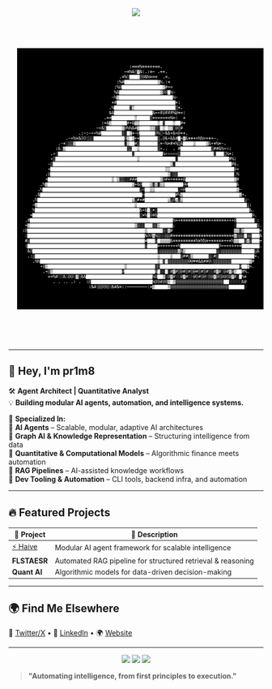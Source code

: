 <!-- Header ASCII Art -->
<p align="center">
  <img src="https://readme-typing-svg.herokuapp.com/?lines=AI+Agent+Architect;Autonomous+Systems+Engineer;Graph+AI+%7C+RAG+%7C+Quant&font=monospace&color=%23D62F79&center=true&width=500&height=50">
</p>

<div align="center">
  <pre>
  <p align="center">
  <img src="https://raw.githubusercontent.com/pr1m8/pr1m8/main/ascii-art (1).svg" width="600">
</p>


  </pre>
</div>

---

## 👾 Hey, I'm pr1m8  
🛠 **Agent Architect | Quantitative Analyst**  
💡 **Building modular AI agents, automation, and intelligence systems.**  

🚀 **Specialized In:**  
🔹 **AI Agents** – Scalable, modular, adaptive AI architectures  
🔹 **Graph AI & Knowledge Representation** – Structuring intelligence from data  
🔹 **Quantitative & Computational Models** – Algorithmic finance meets automation  
🔹 **RAG Pipelines** – AI-assisted knowledge workflows  
🔹 **Dev Tooling & Automation** – CLI tools, backend infra, and automation  

---

## 🔥 Featured Projects  
| 🔧 Project | 📝 Description |  
|-----------|---------------|  
| [⚡ Haive](https://github.com/0rac130fD31phi/haive) | Modular AI agent framework for scalable intelligence |  
| **FLSTAESR** | Automated RAG pipeline for structured retrieval & reasoning |  
| **Quant AI** | Algorithmic models for data-driven decision-making |  

---

## 🌍 Find Me Elsewhere  
📡 [Twitter/X](#) • 👔 [LinkedIn](#) • 🌍 [Website](#)  

---

<p align="center">
  <img src="https://media.giphy.com/media/l2JehQ2GitHGdVG9y/giphy.gif" width="120">
  <img src="https://media.giphy.com/media/3oriO0OEd9QIDdllqo/giphy.gif" width="120">
  <img src="https://media.giphy.com/media/26AHONQ79FdWZhAI0/giphy.gif" width="120">
</p>

> **"Automating intelligence, from first principles to execution."**  
